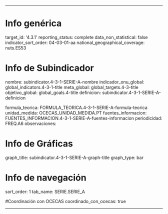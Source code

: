 ---

# Info genérica
target_id: '4.3.1'
reporting_status: complete
data_non_statistical: false
indicator_sort_order: 04-03-01-aa
national_geographical_coverage: nuts.ES53

# Info de Subindicador
nombre: subindicator.4-3-1-SERIE-A-nombre
indicador_onu_global: global_indicators.4-3-1-title
meta_global: global_targets.4-3-title
objetivo_global: global_goals.4-title
definicion: subindicator.4-3-1-SERIE-A-definicion

formula_teorica: FORMULA_TEORICA.4-3-1-SERIE-A-formula-teorica
unidad_medida: OCECAS_UNIDAD_MEDIDA.PT
fuentes_informacion: FUENTES_INFORMACION.4-3-1-SERIE-A-fuentes-informacion
periodicidad: FREQ.A6
observaciones:

# Info de Gráficas
graph_title: subindicator.4-3-1-SERIE-A-graph-title
graph_type: bar

# Info de navegación
sort_order: 1
tab_name: SERIE.SERIE_A

#Coordinación con OCECAS
coordinado_con_ocecas: true

---